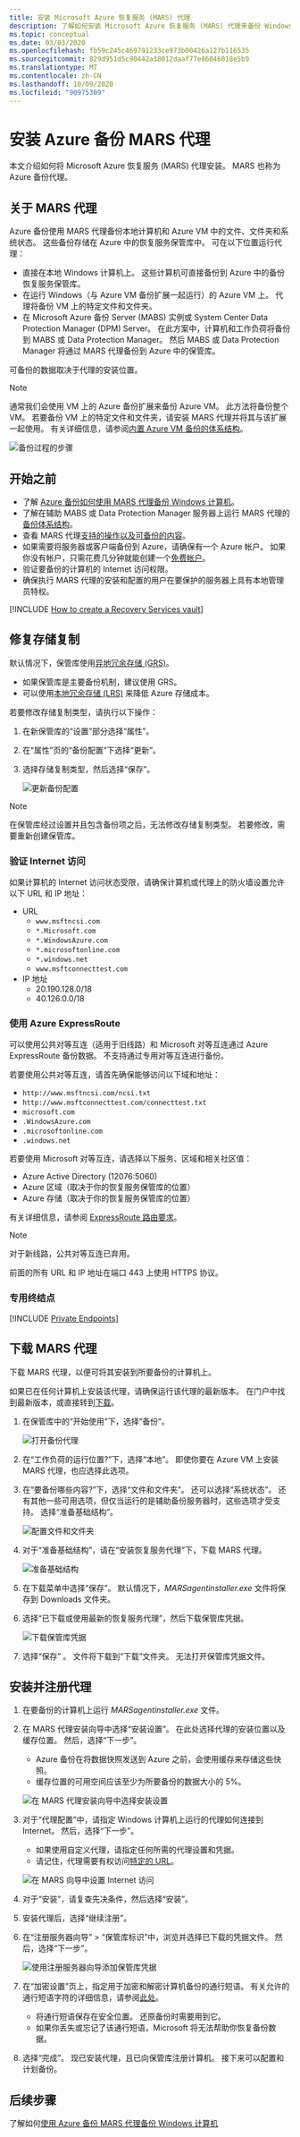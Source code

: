 ```yaml
---
title: 安装 Microsoft Azure 恢复服务 (MARS) 代理
description: 了解如何安装 Microsoft Azure 恢复服务 (MARS) 代理来备份 Windows 计算机。
ms.topic: conceptual
ms.date: 03/03/2020
ms.openlocfilehash: fb59c245c469791233ce973b00426a127b116535
ms.sourcegitcommit: 829d951d5c90442a38012daaf77e86046018e5b9
ms.translationtype: MT
ms.contentlocale: zh-CN
ms.lasthandoff: 10/09/2020
ms.locfileid: "90975309"
---
```

# <a name="install-the-azure-backup-mars-agent"></a>安装 Azure 备份 MARS 代理

本文介绍如何将 Microsoft Azure 恢复服务 (MARS) 代理安装。 MARS 也称为 Azure 备份代理。

## <a name="about-the-mars-agent"></a>关于 MARS 代理

Azure 备份使用 MARS 代理备份本地计算机和 Azure VM 中的文件、文件夹和系统状态。 这些备份存储在 Azure 中的恢复服务保管库中。 可在以下位置运行代理：

* 直接在本地 Windows 计算机上。 这些计算机可直接备份到 Azure 中的备份恢复服务保管库。
* 在运行 Windows（与 Azure VM 备份扩展一起运行）的 Azure VM 上。 代理将备份 VM 上的特定文件和文件夹。
* 在 Microsoft Azure 备份 Server (MABS) 实例或 System Center Data Protection Manager (DPM) Server。 在此方案中，计算机和工作负荷将备份到 MABS 或 Data Protection Manager。 然后 MABS 或 Data Protection Manager 将通过 MARS 代理备份到 Azure 中的保管库。

可备份的数据取决于代理的安装位置。

> [!NOTE]
> 通常我们会使用 VM 上的 Azure 备份扩展来备份 Azure VM。 此方法将备份整个 VM。 若要备份 VM 上的特定文件和文件夹，请安装 MARS 代理并将其与该扩展一起使用。 有关详细信息，请参阅[内置 Azure VM 备份的体系结构](backup-architecture.md#architecture-built-in-azure-vm-backup)。

![备份过程的步骤](./media/backup-configure-vault/initial-backup-process.png)

## <a name="before-you-start"></a>开始之前

* 了解 [Azure 备份如何使用 MARS 代理备份 Windows 计算机](backup-architecture.md#architecture-direct-backup-of-on-premises-windows-server-machines-or-azure-vm-files-or-folders)。
* 了解在辅助 MABS 或 Data Protection Manager 服务器上运行 MARS 代理的[备份体系结构](backup-architecture.md#architecture-back-up-to-dpmmabs)。
* 查看 MARS 代理[支持的操作以及可备份的内容](backup-support-matrix-mars-agent.md)。
* 如果需要将服务器或客户端备份到 Azure，请确保有一个 Azure 帐户。 如果你没有帐户，只需花费几分钟就能创建一个[免费帐户](https://azure.microsoft.com/free/)。
* 验证要备份的计算机的 Internet 访问权限。
* 确保执行 MARS 代理的安装和配置的用户在要保护的服务器上具有本地管理员特权。

[!INCLUDE [How to create a Recovery Services vault](../../includes/backup-create-rs-vault.md)]

## <a name="modify-storage-replication"></a>修复存储复制

默认情况下，保管库使用[异地冗余存储 (GRS)](../storage/common/storage-redundancy.md#geo-redundant-storage)。

* 如果保管库是主要备份机制，建议使用 GRS。
* 可以使用[本地冗余存储 (LRS)](../storage/common/storage-redundancy.md#locally-redundant-storage) 来降低 Azure 存储成本。

若要修改存储复制类型，请执行以下操作：

1. 在新保管库的“设置”部分选择“属性”。

1. 在“属性”页的“备份配置”下选择“更新”。  

1. 选择存储复制类型，然后选择“保存”。

    ![更新备份配置](./media/backup-afs/backup-configuration.png)

> [!NOTE]
> 在保管库经过设置并且包含备份项之后，无法修改存储复制类型。 若要修改，需要重新创建保管库。
>

### <a name="verify-internet-access"></a>验证 Internet 访问

如果计算机的 Internet 访问状态受限，请确保计算机或代理上的防火墙设置允许以下 URL 和 IP 地址：

* URL
  * `www.msftncsi.com`
  * `*.Microsoft.com`
  * `*.WindowsAzure.com`
  * `*.microsoftonline.com`
  * `*.windows.net`
  * `www.msftconnecttest.com`
* IP 地址
  * 20.190.128.0/18
  * 40.126.0.0/18

### <a name="use-azure-expressroute"></a>使用 Azure ExpressRoute

可以使用公共对等互连（适用于旧线路）和 Microsoft 对等互连通过 Azure ExpressRoute 备份数据。 不支持通过专用对等互连进行备份。

若要使用公共对等互连，请首先确保能够访问以下域和地址：

* `http://www.msftncsi.com/ncsi.txt`
* `http://www.msftconnecttest.com/connecttest.txt`
* `microsoft.com`
* `.WindowsAzure.com`
* `.microsoftonline.com`
* `.windows.net`

若要使用 Microsoft 对等互连，请选择以下服务、区域和相关社区值：

* Azure Active Directory (12076:5060)
* Azure 区域（取决于你的恢复服务保管库的位置）
* Azure 存储（取决于你的恢复服务保管库的位置）

有关详细信息，请参阅 [ExpressRoute 路由要求](../expressroute/expressroute-routing.md)。

> [!NOTE]
> 对于新线路，公共对等互连已弃用。

前面的所有 URL 和 IP 地址在端口 443 上使用 HTTPS 协议。

### <a name="private-endpoints"></a>专用终结点

[!INCLUDE [Private Endpoints](../../includes/backup-private-endpoints.md)]

## <a name="download-the-mars-agent"></a>下载 MARS 代理

下载 MARS 代理，以便可将其安装到所要备份的计算机上。

如果已在任何计算机上安装该代理，请确保运行该代理的最新版本。 在门户中找到最新版本，或直接转到[下载](https://aka.ms/azurebackup_agent)。

1. 在保管库中的“开始使用”下，选择“备份”。 

    ![打开备份代理](./media/backup-try-azure-backup-in-10-mins/open-backup-settings.png)

1. 在“工作负荷的运行位置?”下，选择“本地”。  即使你要在 Azure VM 上安装 MARS 代理，也应选择此选项。
1. 在“要备份哪些内容?”下，选择“文件和文件夹”。  还可以选择“系统状态”。 还有其他一些可用选项，但仅当运行的是辅助备份服务器时，这些选项才受支持。 选择“准备基础结构”。

    ![配置文件和文件夹](./media/backup-try-azure-backup-in-10-mins/set-file-folder.png)

1. 对于“准备基础结构”，请在“安装恢复服务代理”下，下载 MARS 代理。 

    ![准备基础结构](./media/backup-try-azure-backup-in-10-mins/choose-agent-for-server-client.png)

1. 在下载菜单中选择“保存”。 默认情况下，*MARSagentinstaller.exe* 文件将保存到 Downloads 文件夹。

1. 选择“已下载或使用最新的恢复服务代理”，然后下载保管库凭据。

    ![下载保管库凭据](./media/backup-try-azure-backup-in-10-mins/download-vault-credentials.png)

1. 选择“保存” 。 文件将下载到“下载”文件夹。 无法打开保管库凭据文件。

## <a name="install-and-register-the-agent"></a>安装并注册代理

1. 在要备份的计算机上运行 *MARSagentinstaller.exe* 文件。
1. 在 MARS 代理安装向导中选择“安装设置”。 在此处选择代理的安装位置以及缓存位置。 然后，选择“下一步”。
   * Azure 备份在将数据快照发送到 Azure 之前，会使用缓存来存储这些快照。
   * 缓存位置的可用空间应该至少为所要备份的数据大小的 5%。

    ![在 MARS 代理安装向导中选择安装设置](./media/backup-configure-vault/mars1.png)

1. 对于“代理配置”中，请指定 Windows 计算机上运行的代理如何连接到 Internet。 然后，选择“下一步”。

   * 如果使用自定义代理，请指定任何所需的代理设置和凭据。
   * 请记住，代理需要有权访问[特定的 URL](#before-you-start)。

    ![在 MARS 向导中设置 Internet 访问](./media/backup-configure-vault/mars2.png)

1. 对于“安装”，请复查先决条件，然后选择“安装”。 
1. 安装代理后，选择“继续注册”。
1. 在“注册服务器向导” > “保管库标识”中，浏览并选择已下载的凭据文件。  然后，选择“下一步”。

    ![使用注册服务器向导添加保管库凭据](./media/backup-configure-vault/register1.png)

1. 在“加密设置”页上，指定用于加密和解密计算机备份的通行短语。 有关允许的通行短语字符的详细信息，请参阅[此处](backup-azure-file-folder-backup-faq.md#what-characters-are-allowed-for-the-passphrase)。

    * 将通行短语保存在安全位置。 还原备份时需要用到它。
    * 如果你丢失或忘记了该通行短语，Microsoft 将无法帮助你恢复备份数据。

1. 选择“完成”。 现已安装代理，且已向保管库注册计算机。 接下来可以配置和计划备份。

## <a name="next-steps"></a>后续步骤

了解如何[使用 Azure 备份 MARS 代理备份 Windows 计算机](backup-windows-with-mars-agent.md)
